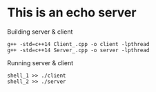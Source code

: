 # This is an echo server



Building server & client 
```
g++ -std=c++14 Client_.cpp -o client -lpthread
g++ -std=c++14 Server_.cpp -o server -lpthread
```

Running server & client 
```
shell_1 >> ./client
shell_2 >> ./server
```
